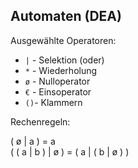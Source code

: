[//]: # (2022-11-08.08:00)
[//]: # (HWR>DSINFO)
[//]: # (Automatentheorie)

## Automaten (DEA)

Ausgewählte Operatoren:

* ``|`` - Selektion (oder)
* ``*`` - Wiederholung
* ``ø`` - Nulloperator
* ``€`` - Einsoperator
* ``()``- Klammern

Rechenregeln:
 
( ø | a ) = a  
( ( a | b ) | ø ) = ( a | ( b | ø ) )  
